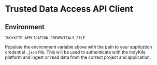 # Trusted Data Access API Client

## Environment

`INDYKITE_APPLICATION_CREDENTIALS_FILE`

Populate the environment variable above with the path to your application credential `.json` file.
This will be used to authenticate with the IndyKite platform and ingest or read data from the correct project and application.
